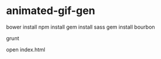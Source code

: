 animated-gif-gen
================

bower install
npm install
gem install sass
gem install bourbon

grunt

open index.html

